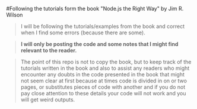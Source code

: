 #Following the tutorials form the book "Node.js the Right Way" by Jim R. Wilson

>I will be following the tutorials/examples from the book and correct when I find some errors (because there are some).

>__I will only be posting the code and some notes that I might find relevant to the reader.__

>The point of this repo is not to copy the book, but to keep track of the tutorials written in the book and also to assist any readers who might encounter any doubts in the code presented in the book that might not seem clear at first because at times code is divided in on or two pages, or substitutes pieces of code with another and if you do not pay close attention to these details your code will not work and you will get weird outputs.